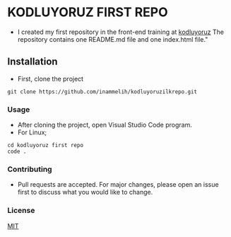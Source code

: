 # KODLUYORUZ FIRST REPO
- I created my first repository in the front-end training at  [kodluyoruz](https://kodluyoruz.org) The repository contains one README.md file and one index.html file."

## Installation
- First, clone the project
``` 
git clone https://github.com/inammelih/kodluyoruzilkrepo.git 
```

### Usage
- After cloning the project, open Visual Studio Code program.
- For Linux;
```
cd kodluyoruz first repo 
code . 
```

### Contributing
- Pull requests are accepted. For major changes, please open an issue first to discuss what you would like to change.

### License
[MIT](https://www.mit.edu)

